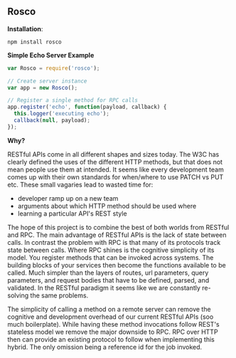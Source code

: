 Rosco
-----

**Installation**:

`npm install rosco`

**Simple Echo Server Example**
```js
var Rosco = require('rosco');

// Create server instance
var app = new Rosco();

// Register a single method for RPC calls
app.register('echo', function(payload, callback) {
  this.logger('executing echo');
  callback(null, payload);
});
```

**Why?**

RESTful APIs come in all different shapes and sizes today. The W3C has clearly
defined the uses of the different HTTP methods, but that does not mean people
use them at intended. It seems like every development team comes up with their own
standards for when/where to use PATCH vs PUT etc. These small vagaries lead to
wasted time for:
* developer ramp up on a new team
* arguments about which HTTP method should be used where
* learning a particular API's REST style

The hope of this project is to combine the best of both worlds from RESTful and
RPC. The main advantage of RESTful APIs is the lack of state between calls.
In contrast the problem with RPC is that many of its protocols track state
between calls. Where RPC shines is the cognitive simplicity of its
model. You register methods that can be invoked across systems. The building
blocks of your services then become the functions available to be called. Much
simpler than the layers of routes, url parameters, query parameters, and request
bodies that have to be defined, parsed, and validated. In the RESTful paradigm
it seems like we are constantly re-solving the same problems.  

The simplicity of calling a method on a remote server can remove the cognitive
and development overhead of our current RESTful APIs (soo much boilerplate).
While having these method invocations follow REST's stateless model we remove
the major downside to RPC. RPC over HTTP then can provide an existing protocol
to follow when implementing this hybrid. The only omission being a reference id
for the job invoked.
